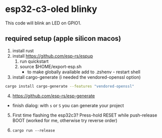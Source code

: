 # esp32-c3-oled blinky

This code will blink an LED on GPIO1.

## required setup (apple silicon macos)

1. install rust
2. install https://github.com/esp-rs/espup
	1. run quickstart
    2. source $HOME/export-esp.sh
        - to make globally available add to .zshenv - restart shell
3. install cargo-generate (i needed the vendored-openssl option)
```bash
cargo install cargo-generate --features "vendored-openssl"
```
4. https://github.com/esp-rs/esp-generate
- finish dialog: with `s` or `S` you can generate your project

5. First time flashing the esp32c3? Press-hold RESET while push-release BOOT (worked for me, otherwise try reverse order)

6. `cargo run --release`


